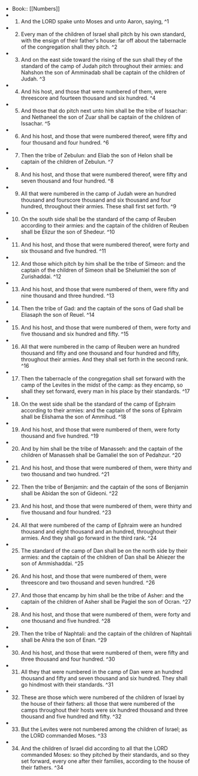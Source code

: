 - Book:: [[Numbers]]
- 1. And the LORD spake unto Moses and unto Aaron, saying, ^1
- 2. Every man of the children of Israel shall pitch by his own standard, with the ensign of their father's house: far off about the tabernacle of the congregation shall they pitch. ^2
- 3. And on the east side toward the rising of the sun shall they of the standard of the camp of Judah pitch throughout their armies: and Nahshon the son of Amminadab shall be captain of the children of Judah. ^3
- 4. And his host, and those that were numbered of them, were threescore and fourteen thousand and six hundred. ^4
- 5. And those that do pitch next unto him shall be the tribe of Issachar: and Nethaneel the son of Zuar shall be captain of the children of Issachar. ^5
- 6. And his host, and those that were numbered thereof, were fifty and four thousand and four hundred. ^6
- 7. Then the tribe of Zebulun: and Eliab the son of Helon shall be captain of the children of Zebulun. ^7
- 8. And his host, and those that were numbered thereof, were fifty and seven thousand and four hundred. ^8
- 9. All that were numbered in the camp of Judah were an hundred thousand and fourscore thousand and six thousand and four hundred, throughout their armies. These shall first set forth. ^9
- 10. On the south side shall be the standard of the camp of Reuben according to their armies: and the captain of the children of Reuben shall be Elizur the son of Shedeur. ^10
- 11. And his host, and those that were numbered thereof, were forty and six thousand and five hundred. ^11
- 12. And those which pitch by him shall be the tribe of Simeon: and the captain of the children of Simeon shall be Shelumiel the son of Zurishaddai. ^12
- 13. And his host, and those that were numbered of them, were fifty and nine thousand and three hundred. ^13
- 14. Then the tribe of Gad: and the captain of the sons of Gad shall be Eliasaph the son of Reuel. ^14
- 15. And his host, and those that were numbered of them, were forty and five thousand and six hundred and fifty. ^15
- 16. All that were numbered in the camp of Reuben were an hundred thousand and fifty and one thousand and four hundred and fifty, throughout their armies. And they shall set forth in the second rank. ^16
- 17. Then the tabernacle of the congregation shall set forward with the camp of the Levites in the midst of the camp: as they encamp, so shall they set forward, every man in his place by their standards. ^17
- 18. On the west side shall be the standard of the camp of Ephraim according to their armies: and the captain of the sons of Ephraim shall be Elishama the son of Ammihud. ^18
- 19. And his host, and those that were numbered of them, were forty thousand and five hundred. ^19
- 20. And by him shall be the tribe of Manasseh: and the captain of the children of Manasseh shall be Gamaliel the son of Pedahzur. ^20
- 21. And his host, and those that were numbered of them, were thirty and two thousand and two hundred. ^21
- 22. Then the tribe of Benjamin: and the captain of the sons of Benjamin shall be Abidan the son of Gideoni. ^22
- 23. And his host, and those that were numbered of them, were thirty and five thousand and four hundred. ^23
- 24. All that were numbered of the camp of Ephraim were an hundred thousand and eight thousand and an hundred, throughout their armies. And they shall go forward in the third rank. ^24
- 25. The standard of the camp of Dan shall be on the north side by their armies: and the captain of the children of Dan shall be Ahiezer the son of Ammishaddai. ^25
- 26. And his host, and those that were numbered of them, were threescore and two thousand and seven hundred. ^26
- 27. And those that encamp by him shall be the tribe of Asher: and the captain of the children of Asher shall be Pagiel the son of Ocran. ^27
- 28. And his host, and those that were numbered of them, were forty and one thousand and five hundred. ^28
- 29. Then the tribe of Naphtali: and the captain of the children of Naphtali shall be Ahira the son of Enan. ^29
- 30. And his host, and those that were numbered of them, were fifty and three thousand and four hundred. ^30
- 31. All they that were numbered in the camp of Dan were an hundred thousand and fifty and seven thousand and six hundred. They shall go hindmost with their standards. ^31
- 32. These are those which were numbered of the children of Israel by the house of their fathers: all those that were numbered of the camps throughout their hosts were six hundred thousand and three thousand and five hundred and fifty. ^32
- 33. But the Levites were not numbered among the children of Israel; as the LORD commanded Moses. ^33
- 34. And the children of Israel did according to all that the LORD commanded Moses: so they pitched by their standards, and so they set forward, every one after their families, according to the house of their fathers. ^34
